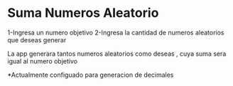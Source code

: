 # Suma Numeros Aleatorio

1-Ingresa un numero objetivo
2-Ingresa la cantidad de numeros aleatorios que deseas generar

La app generara tantos numeros aleatorios como deseas , cuya suma sera igual al numero objetivo

*Actualmente configuado para generacion de decimales

